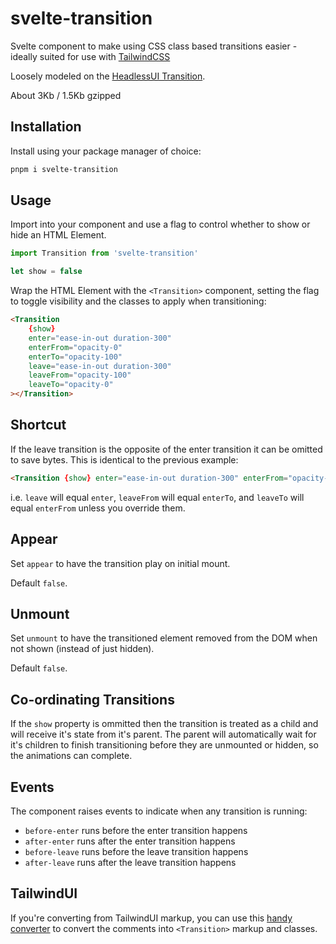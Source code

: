 # svelte-transition

Svelte component to make using CSS class based transitions easier - ideally suited for use with [TailwindCSS](https://tailwindcss.com/)

Loosely modeled on the [HeadlessUI Transition](https://headlessui.dev/react/transition).

About 3Kb / 1.5Kb gzipped

## Installation

Install using your package manager of choice:

```bash
pnpm i svelte-transition
```

## Usage

Import into your component and use a flag to control whether to show or hide an HTML Element.

```ts
import Transition from 'svelte-transition'

let show = false
```

Wrap the HTML Element with the `<Transition>` component, setting the flag to toggle visibility and the classes to apply when transitioning:

```html
<Transition
	{show}
	enter="ease-in-out duration-300"
	enterFrom="opacity-0"
	enterTo="opacity-100"
	leave="ease-in-out duration-300"
	leaveFrom="opacity-100"
	leaveTo="opacity-0"
></Transition>
```

## Shortcut

If the leave transition is the opposite of the enter transition it can be omitted to save bytes. This is identical to the previous example:

```html
<Transition {show} enter="ease-in-out duration-300" enterFrom="opacity-0" enterTo="opacity-100"></Transition>
```

i.e. `leave` will equal `enter`, `leaveFrom` will equal `enterTo`, and `leaveTo` will equal `enterFrom` unless you override them.

## Appear

Set `appear` to have the transition play on initial mount.

Default `false`.

## Unmount

Set `unmount` to have the transitioned element removed from the DOM when not shown (instead of just hidden).

Default `false`.

## Co-ordinating Transitions

If the `show` property is ommitted then the transition is treated as a child and will receive it's state from it's parent. The parent will automatically wait for it's children to finish transitioning before they are unmounted or hidden, so the animations can complete.

## Events

The component raises events to indicate when any transition is running:

- `before-enter` runs before the enter transition happens
- `after-enter` runs after the enter transition happens
- `before-leave` runs before the leave transition happens
- `after-leave` runs after the leave transition happens

## TailwindUI

If you're converting from TailwindUI markup, you can use this [handy converter](https://quick-898.github.io/svelte-transition-converter/) to convert the comments into `<Transition>` markup and classes.
